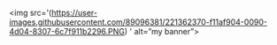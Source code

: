 <img src='(https://user-images.githubusercontent.com/89096381/221362370-f11af904-0090-4d04-8307-6c7f911b2296.PNG)
' alt=”my banner”>
